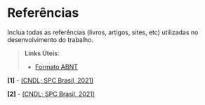 # Referências

Inclua todas as referências (livros, artigos, sites, etc) utilizadas no desenvolvimento do trabalho.

> **Links Úteis**:
> - [Formato ABNT](https://www.normastecnicas.com/referencias/)

**[1]** - [(CNDL; SPC Brasil, 2021)]([https://www.spcbrasil.org.br/noticias/inadimplencia-afeta-665-milhoes-de-brasileiros-em-2021-aponta-estudo-da-cndlspc-brasil](https://site.cndl.org.br/inadimplencia-cresce-e-atinge-4015-da-populacao-adulta-do-pais-aponta-cndlspc-brasil/))

**[2]** - [(CNDL; SPC Brasil, 2021)]([https://www.spcbrasil.org.br/noticias/inadimplencia-afeta-665-milhoes-de-brasileiros-em-2021-aponta-estudo-da-cndlspc-brasil](https://site.cndl.org.br/inadimplencia-cresce-e-atinge-4015-da-populacao-adulta-do-pais-aponta-cndlspc-brasil/))

